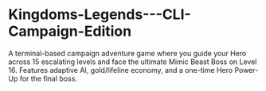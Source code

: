 # Kingdoms-Legends---CLI-Campaign-Edition
A terminal-based campaign adventure game where you guide your Hero across 15 escalating levels and face the ultimate Mimic Beast Boss on Level 16.   Features adaptive AI, gold/lifeline economy, and a one-time Hero Power-Up for the final boss.
